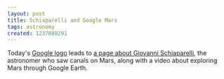 ```yaml
---
layout: post
title: Schiaparelli and Google Mars
tags: astronomy
created: 1237080291
---
```

<!-- links checked 31-Jan-2015 -->

Today's [Google logo](http://www.google.com/doodles/giovanni-schiaparellis-birthday) leads to [a page about Giovanni Schiaparelli](http://earth.google.com/mars/giovanni.html), the astronomer who saw canals on Mars, along with a video about exploring Mars through Google Earth.
